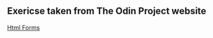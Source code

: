 ## Exericse taken from The Odin Project website

[Html Forms](https://www.theodinproject.com/courses/html-and-css/lessons/html-forms)


